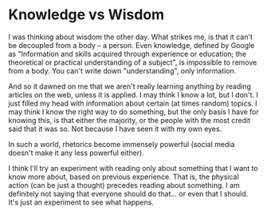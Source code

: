 # Knowledge vs Wisdom

I was thinking about wisdom the other day. What strikes me, is that it can't be decoupled from a body &ndash; a person. Even knowledge, defined by Google as "Information and skills acquired through experience or education; the theoretical or practical understanding of a subject", is impossible to remove from a body. You can't write down "understanding", only information.

And so it dawned on me that we aren't really learning anything by reading articles on the web, unless it is applied. I may think I know a lot, but I don't. I just filled my head with information about certain (at times random) topics. I may think I know the right way to do something, but the only basis I have for knowing this, is that either the majority, or the people with the most credit said that it was so. Not because I have seen it with my own eyes.

In such a world, rhetorics become immensely powerful (social media doesn't make it any less powerful either).

I think I'll try an experiment with reading only about something that I want to know more about, based on previous experience. That is, the physical action (can be just a thought) precedes reading about something. I am definitely not saying that everyone should do that&hellip; or even that I should. It's just an experiment to see what happens.


